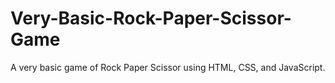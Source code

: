 # Very-Basic-Rock-Paper-Scissor-Game
A very basic game of Rock Paper Scissor using HTML, CSS, and JavaScript.
